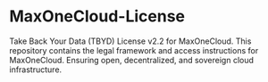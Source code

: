 # MaxOneCloud-License
Take Back Your Data (TBYD) License v2.2 for MaxOneCloud.   This repository contains the legal framework and access instructions for MaxOneCloud.   Ensuring open, decentralized, and sovereign cloud infrastructure.
